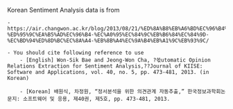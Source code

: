 Korean Sentiment Analysis data is from 

	- https://air.changwon.ac.kr/blog/2013/08/21/%ED%8A%B8%EB%A6%BD%EC%96%B4%EB%93%9C%EB%B0%94%EC%9D%B4%EC%A0%80-%ED%95%9C%EA%B5%AD%EC%96%B4-%EC%A0%95%EC%84%9C%EB%B6%84%EC%84%9D-%EC%BD%94%ED%8D%BC%EC%8A%A4-%EB%8B%A4%EC%9A%B4%EB%A1%9C%EB%93%9C/

	- You should cite following reference to use 
		- [English] Won-Sik Bae and Jeong-Won Cha, ?쏛utomatic Opinion Relations Extraction for Sentiment Analysis,??Journal of KIISE: Software and Applications, vol. 40, no. 5, pp. 473-481, 2013. (in Korean)

		- [Korean] 배원식, 차정원, “정서분석을 위한 의견관계 자동추출,” 한국정보과학회논문지: 소프트웨어 및 응용, 제40권, 제5호, pp. 473-481, 2013.

